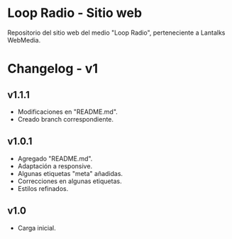 # Loop Radio - Sitio web
Repositorio del sitio web del medio "Loop Radio", perteneciente a Lantalks WebMedia. 

# Changelog - v1 
## v1.1.1 
* Modificaciones en "README.md". 
* Creado branch correspondiente. 

## v1.0.1 
* Agregado "README.md". 
* Adaptación a responsive. 
* Algunas etiquetas "meta" añadidas. 
* Correcciones en algunas etiquetas. 
* Estilos refinados. 

## v1.0 
* Carga inicial. 